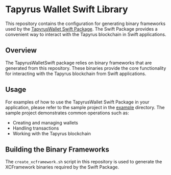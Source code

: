 # Tapyrus Wallet Swift Library

This repository contains the configuration for generating binary frameworks used by the [TapyrusWallet Swift Package](https://github.com/chaintope/TapyrusWalletSwift). The Swift Package provides a convenient way to interact with the Tapyrus blockchain in Swift applications.

## Overview

The TapyrusWalletSwift package relies on binary frameworks that are generated from this repository. These binaries provide the core functionality for interacting with the Tapyrus blockchain from Swift applications.

## Usage

For examples of how to use the TapyrusWallet Swift Package in your application, please refer to the sample project in the [example](./example) directory. The sample project demonstrates common operations such as:

- Creating and managing wallets
- Handling transactions
- Working with the Tapyrus blockchain

## Building the Binary Frameworks

The `create_xcframework.sh` script in this repository is used to generate the XCFramework binaries required by the Swift Package.
